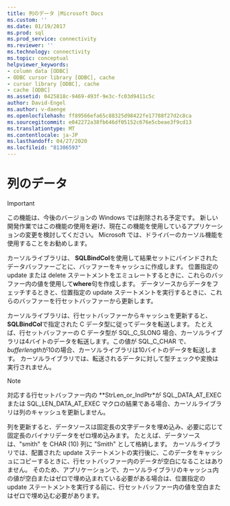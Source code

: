```yaml
---
title: 列のデータ |Microsoft Docs
ms.custom: ''
ms.date: 01/19/2017
ms.prod: sql
ms.prod_service: connectivity
ms.reviewer: ''
ms.technology: connectivity
ms.topic: conceptual
helpviewer_keywords:
- column data [ODBC]
- ODBC cursor library [ODBC], cache
- cursor library [ODBC], cache
- cache [ODBC]
ms.assetid: 0425818c-9469-493f-9e3c-fc03d9411c5c
author: David-Engel
ms.author: v-daenge
ms.openlocfilehash: ff89566efa65c88325d98422fe17788f27d2c8ca
ms.sourcegitcommit: e042272a38fb646df05152c676e5cbeae3f9cd13
ms.translationtype: MT
ms.contentlocale: ja-JP
ms.lasthandoff: 04/27/2020
ms.locfileid: "81306593"
---
```

# <a name="column-data"></a>列のデータ
> [!IMPORTANT]  
>  この機能は、今後のバージョンの Windows では削除される予定です。 新しい開発作業ではこの機能の使用を避け、現在この機能を使用しているアプリケーションの変更を検討してください。 Microsoft では、ドライバーのカーソル機能を使用することをお勧めします。  
  
 カーソルライブラリは、 **SQLBindCol**を使用して結果セットにバインドされたデータバッファーごとに、バッファーをキャッシュに作成します。 位置指定の update または delete ステートメントをエミュレートするときに、これらのバッファー内の値を使用して**where**句を作成します。 データソースからデータをフェッチするときと、位置指定の update ステートメントを実行するときに、これらのバッファーを行セットバッファーから更新します。  
  
 カーソルライブラリは、行セットバッファーからキャッシュを更新すると、 **SQLBindCol**で指定された C データ型に従ってデータを転送します。 たとえば、行セットバッファーの C データ型が SQL_C_SLONG 場合、カーソルライブラリは4バイトのデータを転送します。この値が SQL_C_CHAR で、 *bufferlength*が10の場合、カーソルライブラリは10バイトのデータを転送します。 カーソルライブラリでは、転送されるデータに対して型チェックや変換は実行されません。  
  
> [!NOTE]  
>  対応する行セットバッファー内の **StrLen_or_IndPtr*が SQL_DATA_AT_EXEC または SQL_LEN_DATA_AT_EXEC マクロの結果である場合、カーソルライブラリは列のキャッシュを更新しません。  
  
 列を更新すると、データソースは固定長の文字データを埋め込み、必要に応じて固定長のバイナリデータをゼロ埋め込みます。 たとえば、データソースは、"smith" を CHAR (10) 列に "Smith" として格納します。 カーソルライブラリでは、配置された update ステートメントの実行後に、このデータをキャッシュにコピーするときに、行セットバッファー内のデータが空白になることはありません。 そのため、アプリケーションで、カーソルライブラリのキャッシュ内の値が空白またはゼロで埋め込まれている必要がある場合は、位置指定の update ステートメントを実行する前に、行セットバッファー内の値を空白またはゼロで埋め込む必要があります。
